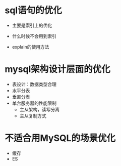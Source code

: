 # sql语句的优化
- 主要是索引上的优化

- 什么时候不会用到索引

- explain的使用方法

# mysql架构设计层面的优化
- 表设计：数据类型合理
- 水平分表
- 垂直分表
- 单台服务器的性能限制
    - 主从架构，读写分离
    - 主从复制方式


# 不适合用MySQL的场景优化
- 缓存
- ES